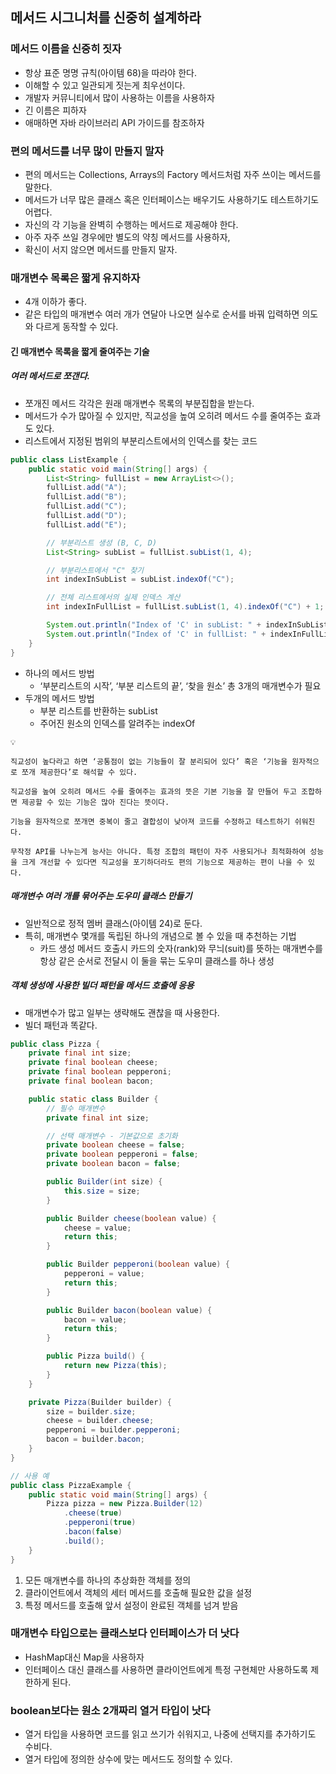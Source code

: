 ## 메서드 시그니처를 신중히 설계하라

### 메서드 이름을 신중히 짓자

- 항상 표준 명명 규칙(아이템 68)을 따라야 한다.
- 이해할 수 있고 일관되게 짓는게 최우선이다.
- 개발자 커뮤니티에서 많이 사용하는 이름을 사용하자
- 긴 이름은 피하자
- 애매하면 자바 라이브러리 API 가이드를 참조하자

### 편의 메서드를 너무 많이 만들지 말자
- 편의 메서드는 Collections, Arrays의 Factory 메서드처럼 자주 쓰이는 메서드를 말한다.
- 메서드가 너무 많은 클래스 혹은 인터페이스는 배우기도 사용하기도 테스트하기도 어렵다.
- 자신의 각 기능을 완벽히 수행하는 메서드로 제공해야 한다.
- 아주 자주 쓰일 경우에만 별도의 약칭 메서드를 사용하자,
- 확신이 서지 않으면 메서드를 만들지 말자.

### 매개변수 목록은 짧게 유지하자

- 4개 이하가 좋다.
- 같은 타입의 매개변수 여러 개가 연달아 나오면 실수로 순서를 바꿔 입력하면 의도와 다르게 동작할 수 있다.

#### 긴 매개변수 목록을 짧게 줄여주는 기술

##### 여러 메서드로 쪼갠다.

- 쪼개진 메서드 각각은 원래 매개변수 목록의 부분집합을 받는다.
- 메서드가 수가 많아질 수 있지만, 직교성을 높여 오히려 메서드 수를 줄여주는 효과도 있다.
- 리스트에서 지정된 범위의 부분리스트에서의 인덱스를 찾는 코드

```java
public class ListExample {
    public static void main(String[] args) {
        List<String> fullList = new ArrayList<>();
        fullList.add("A");
        fullList.add("B");
        fullList.add("C");
        fullList.add("D");
        fullList.add("E");

        // 부분리스트 생성 (B, C, D)
        List<String> subList = fullList.subList(1, 4);

        // 부분리스트에서 "C" 찾기
        int indexInSubList = subList.indexOf("C");

        // 전체 리스트에서의 실제 인덱스 계산
        int indexInFullList = fullList.subList(1, 4).indexOf("C") + 1;

        System.out.println("Index of 'C' in subList: " + indexInSubList);
        System.out.println("Index of 'C' in fullList: " + indexInFullList);
    }
}
```

- 하나의 메서드 방법
    - ‘부분리스트의 시작’, ‘부분 리스트의 끝’, ‘찾을 원소’ 총 3개의 매개변수가 필요
- 두개의 메서드 방법
    - 부분 리스트를 반환하는 subList
    - 주어진 원소의 인덱스를 알려주는 indexOf

```
💡

직교성이 높다라고 하면 ‘공통점이 없는 기능들이 잘 분리되어 있다’ 혹은 ‘기능을 원자적으로 쪼개 제공한다’로 해석할 수 있다.

직교성을 높여 오히려 메서드 수를 줄여주는 효과의 뜻은 기본 기능을 잘 만들어 두고 조합하면 제공할 수 있는 기능은 많아 진다는 뜻이다.

기능을 원자적으로 쪼개면 중복이 줄고 결합성이 낮아져 코드를 수정하고 테스트하기 쉬워진다.

무작정 API를 나누는게 능사는 아니다. 특정 조합의 패턴이 자주 사용되거나 최적화하여 성능을 크게 개선할 수 있다면 직교성을 포기하더라도 편의 기능으로 제공하는 편이 나을 수 있다.

``````

##### 매개변수 여러 개를 묶어주는 도우미 클래스 만들기

- 일반적으로 정적 멤버 클래스(아이템 24)로 둔다.
- 특히, 매개변수 몇개를 독립된 하나의 개념으로 볼 수 있을 때 추천하는 기법
    - 카드 생성 메서드 호출시 카드의 숫자(rank)와 무늬(suit)를 뜻하는 매개변수를 항상 같은 순서로 전달시 이 둘을 묶는 도우미 클래스를 하나 생성

##### 객체 생성에 사용한 빌더 패턴을 메서드 호출에 응용

- 매개변수가 많고 일부는 생략해도 괜찮을 때 사용한다.
- 빌더 패턴과 똑같다.

```java
public class Pizza {
    private final int size;
    private final boolean cheese;
    private final boolean pepperoni;
    private final boolean bacon;

    public static class Builder {
        // 필수 매개변수
        private final int size;

        // 선택 매개변수 - 기본값으로 초기화
        private boolean cheese = false;
        private boolean pepperoni = false;
        private boolean bacon = false;

        public Builder(int size) {
            this.size = size;
        }

        public Builder cheese(boolean value) {
            cheese = value;
            return this;
        }

        public Builder pepperoni(boolean value) {
            pepperoni = value;
            return this;
        }

        public Builder bacon(boolean value) {
            bacon = value;
            return this;
        }

        public Pizza build() {
            return new Pizza(this);
        }
    }

    private Pizza(Builder builder) {
        size = builder.size;
        cheese = builder.cheese;
        pepperoni = builder.pepperoni;
        bacon = builder.bacon;
    }
}

// 사용 예
public class PizzaExample {
    public static void main(String[] args) {
        Pizza pizza = new Pizza.Builder(12)
            .cheese(true)
            .pepperoni(true)
            .bacon(false)
            .build();
    }
}
```

1. 모든 매개변수를 하나의 추상화한 객체를 정의
2. 클라이언트에서 객체의 세터 메서드를 호출해 필요한 값을 설정
3. 특정 메서드를 호출해 앞서 설정이 완료된 객체를 넘겨 받음

### 매개변수 타입으로는 클래스보다 인터페이스가 더 낫다

- HashMap대신 Map을 사용하자
- 인터페이스 대신 클래스를 사용하면 클라이언트에게 특정 구현체만 사용하도록 제한하게 된다.

### boolean보다는 원소 2개짜리 열거 타입이 낫다

- 열거 타입을 사용하면 코드를 읽고 쓰기가 쉬워지고, 나중에 선택지를 추가하기도 수비다.
- 열거 타입에 정의한 상수에 맞는 메서드도 정의할 수 있다.
